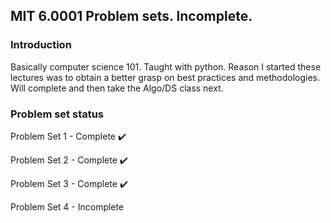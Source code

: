 ## MIT 6.0001 Problem sets. Incomplete.
### Introduction

Basically computer science 101. Taught with python. Reason I started these lectures was to obtain a better grasp on best practices and methodologies. Will complete and then take the Algo/DS class next.

### Problem set status

Problem Set 1 - Complete 
✔️

Problem Set 2 - Complete
✔️

Problem Set 3 - Complete
✔️

Problem Set 4 - Incomplete
